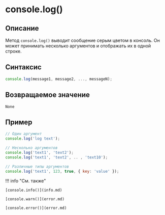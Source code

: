 # console.log()

## Описание
Метод `console.log()` выводит сообщение серым цветом в консоль. Он может принимать несколько аргументов и отображать их в одной строке.

## Синтаксис
``` javascript
console.log(message1, message2, ..., messageN);
``` 
## Возвращаемое значение
`None`

## Пример
``` javascript linenums="1"
// Один аргумент
console.log('log text');

// Несколько аргументов
console.log('text1', 'text2');
console.log('text1', 'text2', .. , 'text10');

// Различные типы аргументов
console.log('text1', 123, true, { key: 'value' });
``` 

!!! info "См. также"

    [console.info()](info.md)
	
	[console.warn()](error.md)
	
	[console.error()](error.md)
